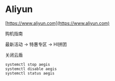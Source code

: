 # Aliyun

[https://www.aliyun.com](https://www.aliyun.com)

购机指南

最新活动 -> 特惠专区 -> HI拼团

关闭云盾
```
systemctl stop aegis
systemctl disable aegis
systemctl status aegis
```
